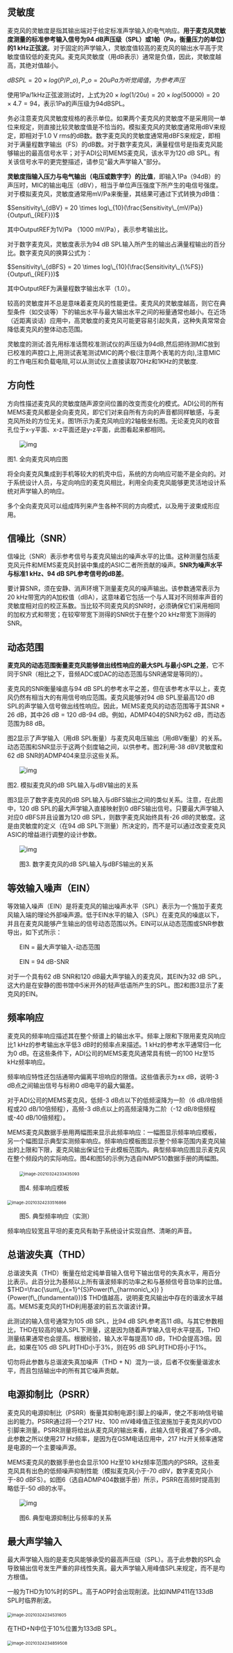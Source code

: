 ## 灵敏度

麦克风的灵敏度是指其输出端对于给定标准声学输入的电气响应。**用于麦克风灵敏度测量的标准参考输入信号为94 dB声压级（SPL）或1帕（Pa，衡量压力的单位）的1 kHz正弦波**。对于固定的声学输入，灵敏度值较高的麦克风的输出水平高于灵敏度值较低的麦克风。麦克风灵敏度（用dB表示）通常是负值，因此，灵敏度越高，其绝对值越小。

$dBSPL=20\times log(P/P\_o),P\_o=20uPa为听觉阈值，为参考声压$

使用1Pa/1kHz正弦波测试时，上式为$20\times log(1/20u)=20\times log(50000)=20\times 4.7=94$，表示1Pa的声压级为94dBSPL。

务必注意麦克风灵敏度规格的表示单位。如果两个麦克风的灵敏度不是采用同一单位来规定，则直接比较灵敏度值是不恰当的。模拟麦克风的灵敏度通常用dBV来规定，即相对于1.0 V rms的dB数。数字麦克风的灵敏度通常用dBFS来规定，即相对于满量程数字输出（FS）的dB数。对于数字麦克风，满量程信号是指麦克风能够输出的最高信号水平；对于ADI公司MEMS麦克风，该水平为120 dB SPL。有关该信号水平的更完整描述，请参见“最大声学输入”部分。

**灵敏度指输入压力与电气输出（电压或数字字）的比值**，即输入1Pa（94dB）的声压时，MIC的输出电压（dBV），相当于单位声压强度下所产生的电信号强度。对于模拟麦克风，灵敏度通常用mV/Pa来衡量，其结果可通过下式转换为dB值：  


$Sensitivity\_{dBV} = 20 \times log\_{10}(\frac{Sensitivity\_{mV/Pa}}{Output\_{REF}})$


其中OutputREF为1V/Pa （1000 mV/Pa），表示参考输出比。

对于数字麦克风，灵敏度表示为94 dB SPL输入所产生的输出占满量程输出的百分比。数字麦克风的换算公式为：


$Sensitivity\_{dBFS} = 20 \times log\_{10}(\frac{Sensitivity\_{\%FS}}{Output\_{REF}})$


其中OutputREF为满量程数字输出水平（1.0）。

较高的灵敏度并不总是意味着麦克风的性能更佳。麦克风的灵敏度越高，则它在典型条件（如交谈等）下的输出水平与最大输出水平之间的裕量通常也越小。在近场（近距离谈话）应用中，高灵敏度的麦克风可能更容易引起失真，这种失真常常会降低麦克风的整体动态范围。

灵敏度的测试:首先用标准话筒校准测试仪的声压级为94dB,然后把待测MIC放到已校准的声腔口上,用测试表笔测试MIC的两个极(注意两个表笔的方向),注意MIC的工作电压和负载电阻,可以从测试仪上直接读取70Hz和1KHz的灵敏度.

## 方向性

方向性描述麦克风的灵敏度随声源空间位置的改变而变化的模式。ADI公司的所有MEMS麦克风都是全向麦克风，即它们对来自所有方向的声音都同样敏感，与麦克风所处的方位无关。图1所示为麦克风响应的2轴极坐标图。无论麦克风的收音孔位于x-y平面、x-z平面还是y-z平面，此图看起来都相同。

 

　　![img](https://mythidea.oss-cn-beijing.aliyuncs.com/undefineda003.gif)

图1. 全向麦克风响应图



将全向麦克风集成到手机等较大的机壳中后，系统的方向响应可能不是全向的。对于系统设计人员，与定向响应的麦克风相比，利用全向麦克风能够更灵活地设计系统对声学输入的响应。

多个全向麦克风可以组成阵列来产生各种不同的方向模式，以及用于波束成形应用。

 

## 信噪比（SNR）

 

信噪比（SNR）表示参考信号与麦克风输出的噪声水平的比值。这种测量包括麦克风元件和MEMS麦克风封装中集成的ASIC二者所贡献的噪声。**SNR为噪声水平与标准1 kHz、94 dB SPL参考信号的dB差**。

要计算SNR，须在安静、消声环境下测量麦克风的噪声输出。该参数通常表示为20 kHz带宽内的A加权值（dBA），这意味着它包括一个与人耳对不同频率声音的灵敏度相对应的校正系数。当比较不同麦克风的SNR时，必须确保它们采用相同的加权方式和带宽；在较窄带宽下测得的SNR优于在整个20 kHz带宽下测得的SNR。

## 动态范围

 

**麦克风的动态范围衡量麦克风能够做出线性响应的最大SPL与最小SPL之差**，它不同于SNR（相比之下，音频ADC或DAC的动态范围与SNR通常是等同的）。

麦克风的SNR衡量噪底与94 dB SPL的参考水平之差，但在该参考水平以上，麦克风仍然有相当大的有用信号响应范围。麦克风能够对94 dB SPL至最高120 dB SPL的声学输入信号做出线性响应。因此，MEMS麦克风的动态范围等于其SNR + 26 dB，其中26 dB = 120 dB-94 dB。例如，ADMP404的SNR为62 dB，而动态范围为88 dB。

图2显示了声学输入（用dB SPL衡量）与麦克风电压输出（用dBV衡量）的关系。动态范围和SNR显示于这两个刻度轴之间，以供参考。图2利用-38 dBV灵敏度和62 dB SNR的ADMP404来显示这些关系。

 

　　![img](https://mythidea.oss-cn-beijing.aliyuncs.com/undefineda004.gif)

图2. 模拟麦克风的dB SPL输入与dBV输出的关系

 

图3显示了数字麦克风的dB SPL输入与dBFS输出之间的类似关系。注意，在此图中，120 dB SPL的最大声学输入直接映射到0 dBFS输出信号。只要最大声学输入对应0 dBFS并且设置为120 dB SPL，则数字麦克风始终具有-26 dB的灵敏度。这是由灵敏度的定义（在94 dB SPL下测量）所决定的，而不是可以通过改变麦克风ASIC的增益进行调整的设计参数。

 

　　![img](https://mythidea.oss-cn-beijing.aliyuncs.com/undefineda005.gif)

　　图3. 数字麦克风的dB SPL输入与dBFS输出的关系

 

## 等效输入噪声（EIN）

 

等效输入噪声（EIN）是将麦克风的输出噪声水平（SPL）表示为一个施加于麦克风输入端的理论外部噪声源。低于EIN水平的输入（SPL）在麦克风的噪底以下，并且在麦克风能够产生输出的信号动态范围以外。EIN可以从动态范围或SNR参数导出，如下式所示：

　　EIN = 最大声学输入-动态范围

　　EIN = 94 dB-SNR

对于一个具有62 dB SNR和120 dB最大声学输入的麦克风，其EIN为32 dB SPL，这大约是在安静的图书馆中5米开外的轻声低语所产生的SPL。图2和图3显示了麦克风的EIN。

## 频率响应

 

麦克风的频率响应描述其在整个频谱上的输出水平。频率上限和下限用麦克风响应比1 kHz的参考输出水平低3 dB时的频率点来描述。1 kHz的参考水平通常归一化为0 dB。在这些条件下，ADI公司的MEMS麦克风通常具有统一的100 Hz至15 kHz频率响应。

频率响应特性还包括通带内偏离平坦响应的限值。这些值表示为±x dB，说明-3 dB点之间输出信号与标称0 dB电平的最大偏差。

对于ADI公司的MEMS麦克风，低频-3 dB点以下的低频滚降为一阶（6 dB/8倍频程或20 dB/10倍频程），高频-3 dB点以上的高频滚降为二阶（-12 dB/8倍频程或-40 dB/10倍频程）。

MEMS麦克风数据手册用两幅图来显示此频率响应：一幅图显示频率响应模板，另一个幅图显示典型实测频率响应。频率响应模板图显示整个频率范围内麦克风输出的上限和下限，麦克风输出保证位于此模板范围内。典型频率响应图显示麦克风在整个频段内的实际响应。图4和图5的示例为选自INMP510数据手册的两幅图。

 

　　<img src="https://mythidea.oss-cn-beijing.aliyuncs.com/undefinedimage-20210324233435093.png" alt="image-20210324233435093" style="zoom:67%;" />

　　图4. 频率响应模板

 

​	<img src="https://mythidea.oss-cn-beijing.aliyuncs.com/undefinedimage-20210324233516866.png" alt="image-20210324233516866" style="zoom:67%;" />



　　图5. 典型频率响应（实测）

 

频率响应较宽且平坦的麦克风有助于系统设计实现自然、清晰的声音。

 

## 总谐波失真（THD）

 

总谐波失真（THD）衡量在给定纯单音输入信号下输出信号的失真水平，用百分比表示。此百分比为基频以上所有谐波频率的功率之和与基频信号音功率的比值。
$THD=\frac{\sum\_{x=1}^{S}Power(f\_{harmonic\_x}) }{Power(f\_{fundamental})}$
THD值越高，说明麦克风输出中存在的谐波水平越高。MEMS麦克风的THD利用基波的前五次谐波计算。

此测试的输入信号通常为105 dB SPL，比94 dB SPL参考高11 dB。与其它参数相比，THD在较高的输入SPL下测量，这是因为随着声学输入信号水平提高，THD测量结果通常也会提高。根据经验，输入水平每提高10 dB，THD会提高3倍。因此，如果在105 dB SPL时THD小于3%，则在95 dB SPL时THD将小于1%。

切勿将此参数与总谐波失真加噪声（THD + N）混为一谈，后者不仅衡量谐波水平，而且包括输出中的所有其它噪声贡献。

 

## 电源抑制比（PSRR）

 

麦克风的电源抑制比（PSRR）衡量其抑制电源引脚上的噪声，使之不影响信号输出的能力。PSRR通过将一个217 Hz、100 mV峰峰值正弦波施加于麦克风的VDD引脚来测量。PSRR测量将给出从麦克风的输出来看，此输入信号衰减了多少dB。此参数之所以使用217 Hz频率，是因为在GSM电话应用中，217 Hz开关频率通常是电源的一个主要噪声源。

MEMS麦克风的数据手册也会显示100 Hz至10 kHz频率范围内的PSRR。这些麦克风具有出色的低频噪声抑制性能（模拟麦克风小于-70 dBV，数字麦克风小于-80 dBFS）。如图6（选自ADMP404数据手册）所示，PSRR在高频时提高到略低于-50 dB的水平。

 

　　![img](https://mythidea.oss-cn-beijing.aliyuncs.com/undefineda009.gif)

　　图6. 典型电源抑制比与频率的关系

 

## 最大声学输入

 

最大声学输入指的是麦克风能够承受的最高声压级（SPL）。高于此参数的SPL会导致输出信号发生严重的非线性失真。最大声学输入用峰值SPL来规定，而不是均方根值。

一般为THD为10%时的SPL。高于AOP时会出现削波。比如INMP411在133dB SPL时临界削波。

​	<img src="https://mythidea.oss-cn-beijing.aliyuncs.com/undefinedimage-20210324234531605.png" alt="image-20210324234531605" style="zoom:67%;" />

在THD+N中位于10%位置为133dB SPL。



​	<img src="https://mythidea.oss-cn-beijing.aliyuncs.com/undefinedimage-20210324234859508.png" alt="image-20210324234859508" style="zoom:67%;" />

